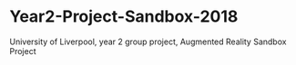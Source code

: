 # Year2-Project-Sandbox-2018
University of Liverpool, year 2 group project, Augmented Reality Sandbox Project

